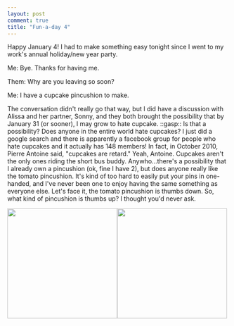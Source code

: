 ```yaml
---
layout: post
comment: true
title: "Fun-a-day 4"
---
```

Happy January 4! I had to make something easy tonight since I went to my work's annual holiday/new year party.

Me: Bye. Thanks for having me.

Them: Why are you leaving so soon?

Me: I have a cupcake pincushion to make.

The conversation didn't really go that way, but I did have a discussion with Alissa and her partner, Sonny, and they both brought the possibility that by January 31 (or sooner), I may grow to hate cupcake. ::gasp:: Is that a possibility? Does anyone in the entire world hate cupcakes? I just did a google search and there is apparently a facebook group for people who hate cupcakes and it actually has 148 members! In fact, in October 2010, Pierre Antoine said, "cupcakes are retard." Yeah, Antoine. Cupcakes aren't the only ones riding the short bus buddy. Anywho...there's a possibility that I already own a pincushion (ok, fine I have 2), but does anyone really like the tomato pincushion. It's kind of too hard to easily put your pins in one-handed, and I've never been one to enjoy having the same something as everyone else. Let's face it, the tomato pincushion is thumbs down. So, what kind of pincushion is thumbs up? I thought you'd never ask.

<a rel="attachment wp-att-339" href="http://ieatcupcakes.com/2011/01/04/fun-a-day-4/pincushionfinal/"><img class="alignleft size-thumbnail wp-image-339" title="pincushionfinal" src="http://ieatcupcakes.com/wp-content/uploads/2011/01/pincushionfinal-250x250.jpg" alt="" width="250" height="250" /></a><a rel="attachment wp-att-340" href="http://ieatcupcakes.com/2011/01/04/fun-a-day-4/pincushionfinal2/"><img class="alignleft size-thumbnail wp-image-340" title="pincushionfinal2" src="http://ieatcupcakes.com/wp-content/uploads/2011/01/pincushionfinal2-250x250.jpg" alt="" width="250" height="250" /></a>

